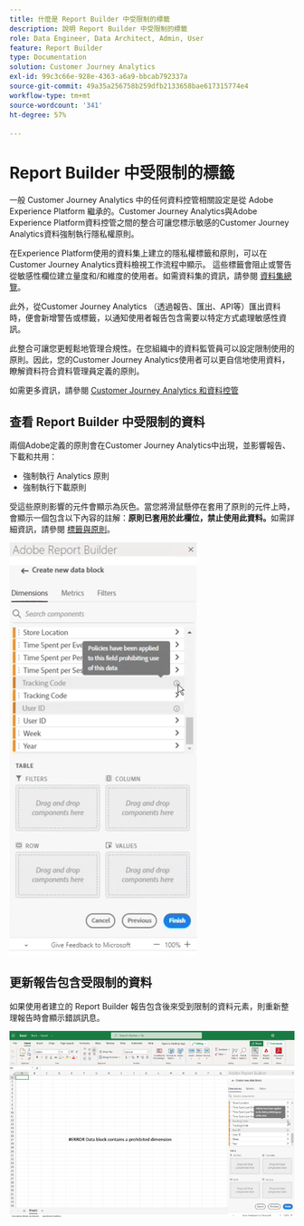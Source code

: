 ```yaml
---
title: 什麼是 Report Builder 中受限制的標籤
description: 說明 Report Builder 中受限制的標籤
role: Data Engineer, Data Architect, Admin, User
feature: Report Builder
type: Documentation
solution: Customer Journey Analytics
exl-id: 99c3c66e-928e-4363-a6a9-bbcab792337a
source-git-commit: 49a35a256758b259dfb2133658bae617315774e4
workflow-type: tm+mt
source-wordcount: '341'
ht-degree: 57%

---
```


# Report Builder 中受限制的標籤

一般 Customer Journey Analytics 中的任何資料控管相關設定是從 Adobe Experience Platform 繼承的。Customer Journey Analytics與Adobe Experience Platform資料控管之間的整合可讓您標示敏感的Customer Journey Analytics資料強制執行隱私權原則。

在Experience Platform使用的資料集上建立的隱私權標籤和原則，可以在Customer Journey Analytics資料檢視工作流程中顯示。 這些標籤會阻止或警告從敏感性欄位建立量度和/和維度的使用者。如需資料集的資訊，請參閱 [資料集總覽](https://experienceleague.adobe.com/docs/experience-platform/catalog/datasets/overview.html?lang=zh-Hant)。

此外，從Customer Journey Analytics （透過報告、匯出、API等）匯出資料時，便會新增警告或標籤，以通知使用者報告包含需要以特定方式處理敏感性資訊。

此整合可讓您更輕鬆地管理合規性。在您組織中的資料監管員可以設定限制使用的原則。因此，您的Customer Journey Analytics使用者可以更自信地使用資料，瞭解資料符合資料管理員定義的原則。

如需更多資訊，請參閱 [Customer Journey Analytics 和資料控管](https://experienceleague.adobe.com/docs/analytics-platform/using/cja-privacy/privacy-overview.html)

## 查看 Report Builder 中受限制的資料

兩個Adobe定義的原則會在Customer Journey Analytics中出現，並影響報告、下載和共用：

* 強制執行 Analytics 原則
* 強制執行下載原則

受這些原則影響的元件會顯示為灰色。當您將滑鼠懸停在套用了原則的元件上時，會顯示一個包含以下內容的註解：**原則已套用於此欄位，禁止使用此資料。**&#x200B;如需詳細資訊，請參閱 [標籤與原則](https://experienceleague.adobe.com/docs/analytics-platform/using/cja-dataviews/data-governance.html)。

![指示禁止使用資料的原則注意事項。](assets/rb-restricted-label.png)

## 更新報告包含受限制的資料

如果使用者建立的 Report Builder 報告包含後來受到限制的資料元素，則重新整理報告時會顯示錯誤訊息。

![在資料元素稍後受限制後顯示的錯誤訊息。](assets/error-restricted-data.png)
